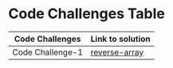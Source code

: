 

# Code Challenges Table 

| Code Challenges      | Link to solution |
| ----------- | ----------- |
| Code Challenge-1      | [reverse-array]( https://github.com/BayanAbualhaj/data-structures-and-algorithms/blob/master/401challenges/arrayReverse/array-reverse.js)      |